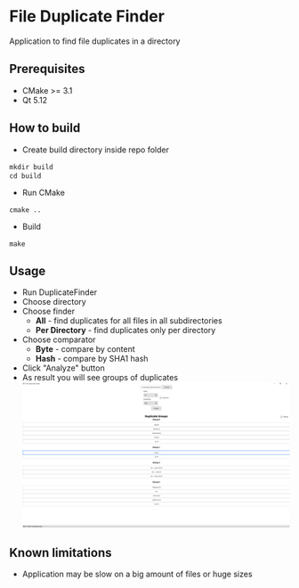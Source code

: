 # File Duplicate Finder
Application to find file duplicates in a directory

## Prerequisites
* CMake >= 3.1
* Qt 5.12

## How to build
* Create build directory inside repo folder
```shell
mkdir build
cd build
```
* Run CMake
```shell
cmake ..
```
* Build
```shell
make
```

## Usage
* Run DuplicateFinder
* Choose directory
* Choose finder
  * __All__ - find duplicates for all files in all subdirectories
  * __Per Directory__ - find duplicates only per directory
* Choose comparator
  * __Byte__ - compare by content
  * __Hash__ - compare by SHA1 hash
* Click "Analyze" button
* As result you will see groups of duplicates
![Application](doc/images/app.png)

## Known limitations
* Application may be slow on a big amount of files or huge sizes
